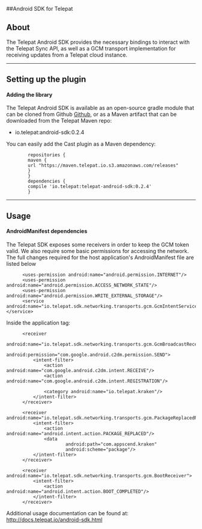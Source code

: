 ##Android SDK for Telepat

## About

The Telepat Android SDK provides the necessary bindings to interact with the Telepat Sync API, as well as a GCM transport implementation for receiving updates from a Telepat cloud instance.

* * *

## Setting up the plugin

#### Adding the library

The Telepat Android SDK is available as an open-source gradle module that can be cloned from Github [Github](#), or as a Maven artifact that can be downloaded from the Telepat Maven repo:

*   io.telepat:android-sdk:0.2.4

You can easily add the Cast plugin as a Maven dependency:

            repositories {
            maven {
            url "https://maven.telepat.io.s3.amazonaws.com/releases"
            }
            }
            dependencies {
            compile 'io.telepat:telepat-android-sdk:0.2.4'
            }

* * *

## Usage

#### AndroidManifest dependencies

The Telepat SDK exposes some receivers in order to keep the GCM token valid. We also require some basic permissions for accessing the network. The full changes required for the host application's AndroidManifest file are listed below

          <uses-permission android:name="android.permission.INTERNET"/>
          <uses-permission android:name="android.permission.ACCESS_NETWORK_STATE"/>
          <uses-permission android:name="android.permission.WRITE_EXTERNAL_STORAGE"/>
          <service android:name="io.telepat.sdk.networking.transports.gcm.GcmIntentService">}</service>

Inside the application tag:

          <receiver
                  android:name="io.telepat.sdk.networking.transports.gcm.GcmBroadcastReceiver"
                  android:permission="com.google.android.c2dm.permission.SEND">
              <intent-filter>
                  <action android:name="com.google.android.c2dm.intent.RECEIVE"/>
                  <action android:name="com.google.android.c2dm.intent.REGISTRATION"/>

                  <category android:name="io.telepat.kraken"/>
              </intent-filter>
          </receiver>

          <receiver android:name="io.telepat.sdk.networking.transports.gcm.PackageReplacedReceiver">
              <intent-filter>
                  <action android:name="android.intent.action.PACKAGE_REPLACED"/>
                  <data
                          android:path="com.appscend.kraken"
                          android:scheme="package"/>
              </intent-filter>
          </receiver>

          <receiver android:name="io.telepat.sdk.networking.transports.gcm.BootReceiver">
              <intent-filter>
                  <action android:name="android.intent.action.BOOT_COMPLETED"/>
              </intent-filter>
          </receiver>

</application>

Additional usage documentation can be found at: http://docs.telepat.io/android-sdk.html
